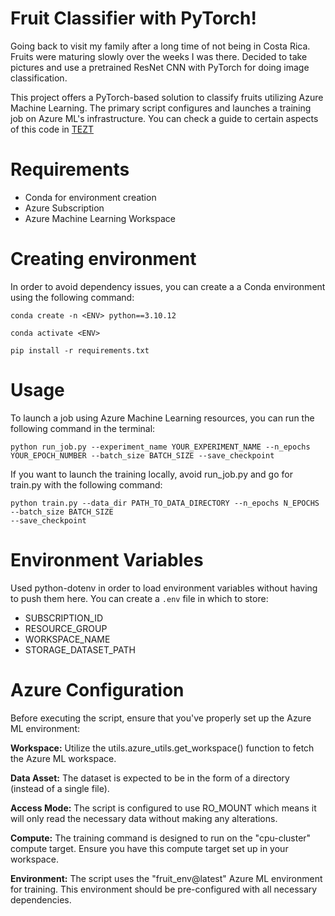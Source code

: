 # Fruit Classifier with PyTorch!
Going back to visit my family after a long time of not being in Costa Rica. Fruits were maturing slowly over the weeks I was there. Decided to take pictures and use a pretrained ResNet CNN with PyTorch for doing image classification. 

This project offers a PyTorch-based solution to classify fruits utilizing Azure Machine Learning. The primary script configures and launches a training job on Azure ML's infrastructure. You can check a guide to certain aspects of this code in [TEZT](URL)

# Requirements
- Conda for environment creation
- Azure Subscription
- Azure Machine Learning Workspace

# Creating environment

In order to avoid dependency issues, you can create a a Conda environment using the following command:

```
conda create -n <ENV> python==3.10.12 
```
```
conda activate <ENV>  
```
```
pip install -r requirements.txt  
```
# Usage

To launch a job using Azure Machine Learning resources, you can run the following command in the terminal:
```
python run_job.py --experiment_name YOUR_EXPERIMENT_NAME --n_epochs YOUR_EPOCH_NUMBER --batch_size BATCH_SIZE --save_checkpoint
```

If you want to launch the training locally, avoid run_job.py and go for train.py with the following command:

```
python train.py --data_dir PATH_TO_DATA_DIRECTORY --n_epochs N_EPOCHS --batch_size BATCH_SIZE
--save_checkpoint
```

# Environment Variables
Used python-dotenv in order to load environment variables without having to push them here. You can create a ```.env``` file in which to store:

-  SUBSCRIPTION_ID
-  RESOURCE_GROUP
-  WORKSPACE_NAME
-  STORAGE_DATASET_PATH

# Azure Configuration

Before executing the script, ensure that you've properly set up the Azure ML environment:

**Workspace:** Utilize the utils.azure_utils.get_workspace() function to fetch the Azure ML workspace.

**Data Asset:** The dataset is expected to be in the form of a directory (instead of a single file).

**Access Mode:** The script is configured to use RO_MOUNT which means it will only read the necessary data without making any alterations.

**Compute:** The training command is designed to run on the "cpu-cluster" compute target. Ensure you have this compute target set up in your workspace.

**Environment:** The script uses the "fruit_env@latest" Azure ML environment for training. This environment should be pre-configured with all necessary dependencies.


